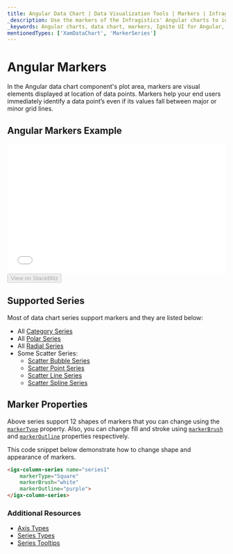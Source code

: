 ```yaml
---
title: Angular Data Chart | Data Visualization Tools | Markers | Infragistics
_description: Use the markers of the Infragistics' Angular charts to identify a data point even if it values fall between major or minor gridlines. Check out the Ignite UI for Angular graph's markers feature!
_keywords: Angular charts, data chart, markers, Ignite UI for Angular, Infragistics
mentionedTypes: ['XamDataChart', 'MarkerSeries']
---
```


# Angular Markers

In the Angular data chart component's plot area, markers are visual elements displayed at location of data points. Markers help your end users immediately identify a data point’s even if its values fall between major or minor grid lines.

## Angular Markers Example

<div class="sample-container loading" style="height: 300px">
    <iframe id="data-chart-series-markers-iframe" src='{environment:dvDemosBaseUrl}/charts/data-chart-series-markers' width="100%" height="100%" seamless frameBorder="0" onload="onXPlatSampleIframeContentLoaded(this);" alt="Angular Markers Example"></iframe>
</div>
<div>
    <button data-localize="stackblitz" disabled class="stackblitz-btn" data-iframe-id="data-chart-series-markers-iframe" data-demos-base-url="{environment:dvDemosBaseUrl}">View on StackBlitz
    </button>


</div>

<div class="divider--half"></div>

## Supported Series

Most of data chart series support markers and they are listed below:

-   All [Category Series](data-chart-type-category-series.md)
-   All [Polar Series](data-chart-type-polar-series.md)
-   All [Radial Series](data-chart-type-radial-series.md)
-   Some Scatter Series:
    -   [Scatter Bubble Series](data-chart-type-scatter-bubble-series.md)
    -   [Scatter Point Series](data-chart-type-scatter-point-series.md)
    -   [Scatter Line Series](data-chart-type-scatter-line-series.md)
    -   [Scatter Spline Series](data-chart-type-scatter-spline-series.md)

## Marker Properties

Above series support 12 shapes of markers that you can change using the [`markerType`]({environment:dvapibaseurl}/products/ignite-ui-angular/api/docs/typescript/latest/classes/igxmarkerseriescomponent.html#markertype) property.  Also, you can change fill and stroke using [`markerBrush`]({environment:dvapibaseurl}/products/ignite-ui-angular/api/docs/typescript/latest/classes/igxmarkerseriescomponent.html#markerbrush) and [`markerOutline`]({environment:dvapibaseurl}/products/ignite-ui-angular/api/docs/typescript/latest/classes/igxmarkerseriescomponent.html#markeroutline) properties respectively.

This code snippet below demonstrate how to change shape and appearance of markers.

```html
<igx-column-series name="series1"
    markerType="Square"
    markerBrush="white"
    markerOutline="purple">
</igx-column-series>
```

<!-- TODO add this section when we add MarkerTemplate

## Marker Templates

You can provide custom shape using the `MarkerTemplate` property.

This code snippet below demonstrate how to create custom  marker with values of data points.


```html
 <igx-data-chart
    [dataSource]="dataSource"
    width="700px"
    height="500px">

    TODO

 </igx-data-chart>
```

```tsx
<IgrColumnSeries name="series1"
    markerTemplate="customMarker" />
``` -->

### Additional Resources

-   [Axis Types](data-chart-axis-types.md)
-   [Series Types](data-chart-series-types.md)
-   [Series Tooltips](data-chart-series-tooltips.md)
